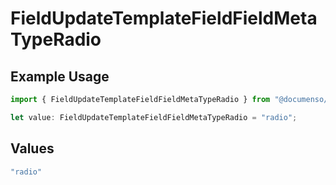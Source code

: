 # FieldUpdateTemplateFieldFieldMetaTypeRadio

## Example Usage

```typescript
import { FieldUpdateTemplateFieldFieldMetaTypeRadio } from "@documenso/sdk-typescript/models/operations";

let value: FieldUpdateTemplateFieldFieldMetaTypeRadio = "radio";
```

## Values

```typescript
"radio"
```